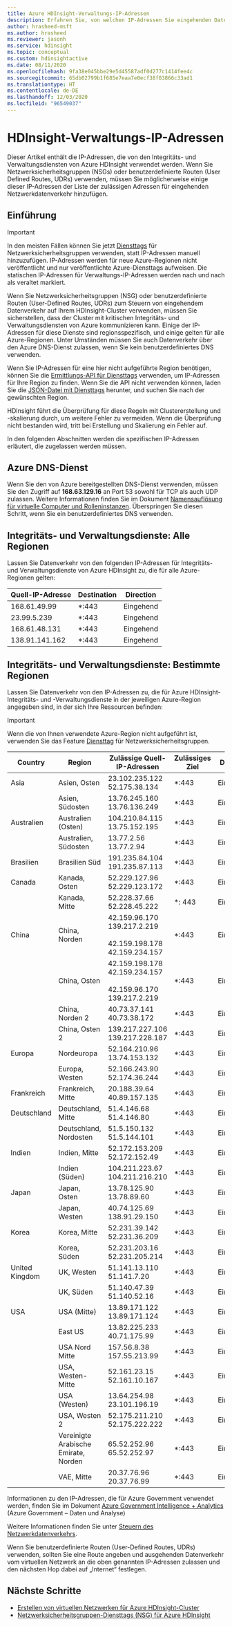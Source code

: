 ```yaml
---
title: Azure HDInsight-Verwaltungs-IP-Adressen
description: Erfahren Sie, von welchen IP-Adressen Sie eingehenden Datenverkehr zulassen müssen, um Netzwerksicherheitsgruppen und benutzerdefinierte Routen für virtuelle Netzwerke mit Azure HDInsight richtig zu konfigurieren.
author: hrasheed-msft
ms.author: hrasheed
ms.reviewer: jasonh
ms.service: hdinsight
ms.topic: conceptual
ms.custom: hdinsightactive
ms.date: 08/11/2020
ms.openlocfilehash: 9fa38e045bbe29e5d45587adf0d277c1414fee4c
ms.sourcegitcommit: 65db02799b1f685e7eaa7e0ecf38f03866c33ad1
ms.translationtype: HT
ms.contentlocale: de-DE
ms.lasthandoff: 12/03/2020
ms.locfileid: "96549037"
---
```

# <a name="hdinsight-management-ip-addresses"></a>HDInsight-Verwaltungs-IP-Adressen

Dieser Artikel enthält die IP-Adressen, die von den Integritäts- und Verwaltungsdiensten von Azure HDInsight verwendet werden. Wenn Sie Netzwerksicherheitsgruppen (NSGs) oder benutzerdefinierte Routen (User Defined Routes, UDRs) verwenden, müssen Sie möglicherweise einige dieser IP-Adressen der Liste der zulässigen Adressen für eingehenden Netzwerkdatenverkehr hinzufügen.

## <a name="introduction"></a>Einführung
 
> [!Important]
> In den meisten Fällen können Sie jetzt [Diensttags](hdinsight-service-tags.md) für Netzwerksicherheitsgruppen verwenden, statt IP-Adressen manuell hinzuzufügen. IP-Adressen werden für neue Azure-Regionen nicht veröffentlicht und nur veröffentlichte Azure-Diensttags aufweisen. Die statischen IP-Adressen für Verwaltungs-IP-Adressen werden nach und nach als veraltet markiert.

Wenn Sie Netzwerksicherheitsgruppen (NSG) oder benutzerdefinierte Routen (User-Defined Routes, UDRs) zum Steuern von eingehendem Datenverkehr auf Ihrem HDInsight-Cluster verwenden, müssen Sie sicherstellen, dass der Cluster mit kritischen Integritäts- und Verwaltungsdiensten von Azure kommunizieren kann.  Einige der IP-Adressen für diese Dienste sind regionsspezifisch, und einige gelten für alle Azure-Regionen. Unter Umständen müssen Sie auch Datenverkehr über den Azure DNS-Dienst zulassen, wenn Sie kein benutzerdefiniertes DNS verwenden.

Wenn Sie IP-Adressen für eine hier nicht aufgeführte Region benötigen, können Sie die [Ermittlungs-API für Diensttags](../virtual-network/service-tags-overview.md#use-the-service-tag-discovery-api-public-preview) verwenden, um IP-Adressen für Ihre Region zu finden. Wenn Sie die API nicht verwenden können, laden Sie die [JSON-Datei mit Diensttags](../virtual-network/service-tags-overview.md#discover-service-tags-by-using-downloadable-json-files) herunter, und suchen Sie nach der gewünschten Region.

HDInsight führt die Überprüfung für diese Regeln mit Clustererstellung und -skalierung durch, um weitere Fehler zu vermeiden. Wenn die Überprüfung nicht bestanden wird, tritt bei Erstellung und Skalierung ein Fehler auf.

In den folgenden Abschnitten werden die spezifischen IP-Adressen erläutert, die zugelassen werden müssen.

## <a name="azure-dns-service"></a>Azure DNS-Dienst

Wenn Sie den von Azure bereitgestellten DNS-Dienst verwenden, müssen Sie den Zugriff auf __168.63.129.16__ an Port 53 sowohl für TCP als auch UDP zulassen. Weitere Informationen finden Sie im Dokument [Namensauflösung für virtuelle Computer und Rolleninstanzen](../virtual-network/virtual-networks-name-resolution-for-vms-and-role-instances.md). Überspringen Sie diesen Schritt, wenn Sie ein benutzerdefiniertes DNS verwenden.

## <a name="health-and-management-services-all-regions"></a>Integritäts- und Verwaltungsdienste: Alle Regionen

Lassen Sie Datenverkehr von den folgenden IP-Adressen für Integritäts- und Verwaltungsdienste von Azure HDInsight zu, die für alle Azure-Regionen gelten:

| Quell-IP-Adresse | Destination  | Direction |
| ---- | ----- | ----- |
| 168.61.49.99 | \*:443 | Eingehend |
| 23.99.5.239 | \*:443 | Eingehend |
| 168.61.48.131 | \*:443 | Eingehend |
| 138.91.141.162 | \*:443 | Eingehend |

## <a name="health-and-management-services-specific-regions"></a>Integritäts- und Verwaltungsdienste: Bestimmte Regionen

Lassen Sie Datenverkehr von den IP-Adressen zu, die für Azure HDInsight-Integritäts- und -Verwaltungsdienste in der jeweiligen Azure-Region angegeben sind, in der sich Ihre Ressourcen befinden:

> [!IMPORTANT]  
> Wenn die von Ihnen verwendete Azure-Region nicht aufgeführt ist, verwenden Sie das Feature [Diensttag](hdinsight-service-tags.md) für Netzwerksicherheitsgruppen.

| Country | Region | Zulässige Quell-IP-Adressen | Zulässiges Ziel | Direction |
| ---- | ---- | ---- | ---- | ----- |
| Asia | Asien, Osten | 23.102.235.122</br>52.175.38.134 | \*:443 | Eingehend |
| &nbsp; | Asien, Südosten | 13.76.245.160</br>13.76.136.249 | \*:443 | Eingehend |
| Australien | Australien (Osten) | 104.210.84.115</br>13.75.152.195 | \*:443 | Eingehend |
| &nbsp; | Australien, Südosten | 13.77.2.56</br>13.77.2.94 | \*:443 | Eingehend |
| Brasilien | Brasilien Süd | 191.235.84.104</br>191.235.87.113 | \*:443 | Eingehend |
| Canada | Kanada, Osten | 52.229.127.96</br>52.229.123.172 | \*:443 | Eingehend |
| &nbsp; | Kanada, Mitte | 52.228.37.66</br>52.228.45.222 |\*: 443 | Eingehend |
| China | China, Norden | 42.159.96.170</br>139.217.2.219</br></br>42.159.198.178</br>42.159.234.157 | \*:443 | Eingehend |
| &nbsp; | China, Osten | 42.159.198.178</br>42.159.234.157</br></br>42.159.96.170</br>139.217.2.219 | \*:443 | Eingehend |
| &nbsp; | China, Norden 2 | 40.73.37.141</br>40.73.38.172 | \*:443 | Eingehend |
| &nbsp; | China, Osten 2 | 139.217.227.106</br>139.217.228.187 | \*:443 | Eingehend |
| Europa | Nordeuropa | 52.164.210.96</br>13.74.153.132 | \*:443 | Eingehend |
| &nbsp; | Europa, Westen| 52.166.243.90</br>52.174.36.244 | \*:443 | Eingehend |
| Frankreich | Frankreich, Mitte| 20.188.39.64</br>40.89.157.135 | \*:443 | Eingehend |
| Deutschland | Deutschland, Mitte | 51.4.146.68</br>51.4.146.80 | \*:443 | Eingehend |
| &nbsp; | Deutschland, Nordosten | 51.5.150.132</br>51.5.144.101 | \*:443 | Eingehend |
| Indien | Indien, Mitte | 52.172.153.209</br>52.172.152.49 | \*:443 | Eingehend |
| &nbsp; | Indien (Süden) | 104.211.223.67<br/>104.211.216.210 | \*:443 | Eingehend |
| Japan | Japan, Osten | 13.78.125.90</br>13.78.89.60 | \*:443 | Eingehend |
| &nbsp; | Japan, Westen | 40.74.125.69</br>138.91.29.150 | \*:443 | Eingehend |
| Korea | Korea, Mitte | 52.231.39.142</br>52.231.36.209 | \*:443 | Eingehend |
| &nbsp; | Korea, Süden | 52.231.203.16</br>52.231.205.214 | \*:443 | Eingehend
| United Kingdom | UK, Westen | 51.141.13.110</br>51.141.7.20 | \*:443 | Eingehend |
| &nbsp; | UK, Süden | 51.140.47.39</br>51.140.52.16 | \*:443 | Eingehend |
| USA | USA (Mitte) | 13.89.171.122</br>13.89.171.124 | \*:443 | Eingehend |
| &nbsp; | East US | 13.82.225.233</br>40.71.175.99 | \*:443 | Eingehend |
| &nbsp; | USA Nord Mitte | 157.56.8.38</br>157.55.213.99 | \*:443 | Eingehend |
| &nbsp; | USA, Westen-Mitte | 52.161.23.15</br>52.161.10.167 | \*:443 | Eingehend |
| &nbsp; | USA (Westen) | 13.64.254.98</br>23.101.196.19 | \*:443 | Eingehend |
| &nbsp; | USA, Westen 2 | 52.175.211.210</br>52.175.222.222 | \*:443 | Eingehend |
| &nbsp; | Vereinigte Arabische Emirate, Norden | 65.52.252.96</br>65.52.252.97 | \*:443 | Eingehend |
| &nbsp; | VAE, Mitte | 20.37.76.96</br>20.37.76.99 | \*:443 | Eingehend |

Informationen zu den IP-Adressen, die für Azure Government verwendet werden, finden Sie im Dokument [Azure Government Intelligence + Analytics](../azure-government/compare-azure-government-global-azure.md) (Azure Government – Daten und Analyse)

Weitere Informationen finden Sie unter [Steuern des Netzwerkdatenverkehrs](./control-network-traffic.md).

Wenn Sie benutzerdefinierte Routen (User-Defined Routes, UDRs) verwenden, sollten Sie eine Route angeben und ausgehenden Datenverkehr vom virtuellen Netzwerk an die oben genannten IP-Adressen zulassen und den nächsten Hop dabei auf „Internet“ festlegen.

## <a name="next-steps"></a>Nächste Schritte

* [Erstellen von virtuellen Netzwerken für Azure HDInsight-Cluster](hdinsight-create-virtual-network.md)
* [Netzwerksicherheitsgruppen-Diensttags (NSG) für Azure HDInsight](hdinsight-service-tags.md)
